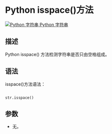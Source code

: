 Python isspace()方法
==================

 [![Python 字符串](../images/up.gif)
 Python 字符串](python-strings.html)


  描述
--

 Python isspace() 方法检测字符串是否只由空格组成。

 语法
--

 isspace()方法语法：

 
```

str.isspace()

```

 参数
--

  * 无。